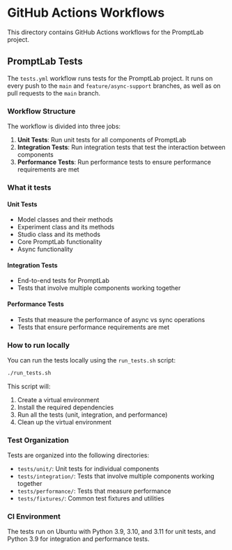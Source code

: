 # GitHub Actions Workflows

This directory contains GitHub Actions workflows for the PromptLab project.

## PromptLab Tests

The `tests.yml` workflow runs tests for the PromptLab project. It runs on every push to the `main` and `feature/async-support` branches, as well as on pull requests to the `main` branch.

### Workflow Structure

The workflow is divided into three jobs:

1. **Unit Tests**: Run unit tests for all components of PromptLab
2. **Integration Tests**: Run integration tests that test the interaction between components
3. **Performance Tests**: Run performance tests to ensure performance requirements are met

### What it tests

#### Unit Tests
- Model classes and their methods
- Experiment class and its methods
- Studio class and its methods
- Core PromptLab functionality
- Async functionality

#### Integration Tests
- End-to-end tests for PromptLab
- Tests that involve multiple components working together

#### Performance Tests
- Tests that measure the performance of async vs sync operations
- Tests that ensure performance requirements are met

### How to run locally

You can run the tests locally using the `run_tests.sh` script:

```bash
./run_tests.sh
```

This script will:
1. Create a virtual environment
2. Install the required dependencies
3. Run all the tests (unit, integration, and performance)
4. Clean up the virtual environment

### Test Organization

Tests are organized into the following directories:

- `tests/unit/`: Unit tests for individual components
- `tests/integration/`: Tests that involve multiple components working together
- `tests/performance/`: Tests that measure performance
- `tests/fixtures/`: Common test fixtures and utilities

### CI Environment

The tests run on Ubuntu with Python 3.9, 3.10, and 3.11 for unit tests, and Python 3.9 for integration and performance tests.
